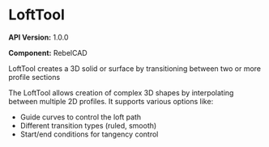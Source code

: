 # LoftTool

**API Version:** 1.0.0

**Component:** RebelCAD

LoftTool creates a 3D solid or surface by transitioning between two or more profile sections

The LoftTool allows creation of complex 3D shapes by interpolating between multiple 2D profiles.
It supports various options like:
- Guide curves to control the loft path
- Different transition types (ruled, smooth)
- Start/end conditions for tangency control

